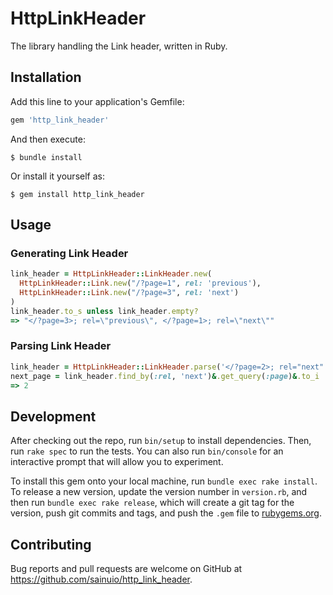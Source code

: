 # HttpLinkHeader

The library handling the Link header, written in Ruby.

## Installation

Add this line to your application's Gemfile:

```ruby
gem 'http_link_header'
```

And then execute:

    $ bundle install

Or install it yourself as:

    $ gem install http_link_header

## Usage

### Generating Link Header

```rb
link_header = HttpLinkHeader::LinkHeader.new(
  HttpLinkHeader::Link.new("/?page=1", rel: 'previous'),
  HttpLinkHeader::Link.new("/?page=3", rel: 'next')
)
link_header.to_s unless link_header.empty?
=> "</?page=3>; rel=\"previous\", </?page=1>; rel=\"next\""
```

### Parsing Link Header

```rb
link_header = HttpLinkHeader::LinkHeader.parse('</?page=2>; rel="next"')
next_page = link_header.find_by(:rel, 'next')&.get_query(:page)&.to_i
=> 2
```

## Development

After checking out the repo, run `bin/setup` to install dependencies. Then, run `rake spec` to run the tests. You can also run `bin/console` for an interactive prompt that will allow you to experiment.

To install this gem onto your local machine, run `bundle exec rake install`. To release a new version, update the version number in `version.rb`, and then run `bundle exec rake release`, which will create a git tag for the version, push git commits and tags, and push the `.gem` file to [rubygems.org](https://rubygems.org).

## Contributing

Bug reports and pull requests are welcome on GitHub at https://github.com/sainuio/http_link_header.

